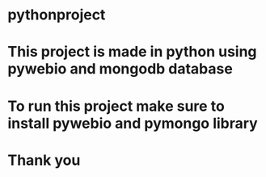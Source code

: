 # pythonproject
# This project is made in python using pywebio and mongodb database
# To run this project make sure to install pywebio and pymongo library
# Thank you
